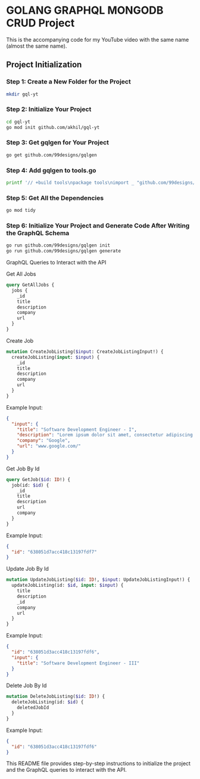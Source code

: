 # GOLANG GRAPHQL MONGODB CRUD Project

This is the accompanying code for my YouTube video with the same name (almost the same name).

## Project Initialization

### Step 1: Create a New Folder for the Project
```bash
mkdir gql-yt
```
### Step 2: Initialize Your Project
```bash
cd gql-yt
go mod init github.com/akhil/gql-yt
```

### Step 3: Get gqlgen for Your Project
```bash
go get github.com/99designs/gqlgen
```

### Step 4: Add gqlgen to tools.go
```bash
printf '// +build tools\npackage tools\nimport _ "github.com/99designs/gqlgen"' | gofmt > tools.go
```

### Step 5: Get All the Dependencies
```bash
go mod tidy
```
### Step 6: Initialize Your Project and Generate Code After Writing the GraphQL Schema
```bash
go run github.com/99designs/gqlgen init
go run github.com/99designs/gqlgen generate
```

GraphQL Queries to Interact with the API

Get All Jobs

```graphql
query GetAllJobs {
  jobs {
    _id
    title
    description
    company
    url
  }
}
```

Create Job

```graphql
mutation CreateJobListing($input: CreateJobListingInput!) {
  createJobListing(input: $input) {
    _id
    title
    description
    company
    url
  }
}
```

Example Input:
```json
{
  "input": {
    "title": "Software Development Engineer - I",
    "description": "Lorem ipsum dolor sit amet, consectetur adipiscing elit, sed do eiusmod tempor incididunt",
    "company": "Google",
    "url": "www.google.com/"
  }
}
```

Get Job By Id
```graphql
query GetJob($id: ID!) {
  job(id: $id) {
    _id
    title
    description
    url
    company
  }
}
```

Example Input:
```json
{
  "id": "638051d7acc418c13197fdf7"
}
```

Update Job By Id
```graphql
mutation UpdateJobListing($id: ID!, $input: UpdateJobListingInput!) {
  updateJobListing(id: $id, input: $input) {
    title
    description
    _id
    company
    url
  }
}
```

Example Input:
```json
{
  "id": "638051d3acc418c13197fdf6",
  "input": {
    "title": "Software Development Engineer - III"
  }
}
```

Delete Job By Id
```graphql
mutation DeleteJobListing($id: ID!) {
  deleteJobListing(id: $id) {
    deletedJobId
  }
}
```

Example Input:
```json
{
  "id": "638051d3acc418c13197fdf6"
}
```

This README file provides step-by-step instructions to initialize the project and the GraphQL queries to interact with the API.
